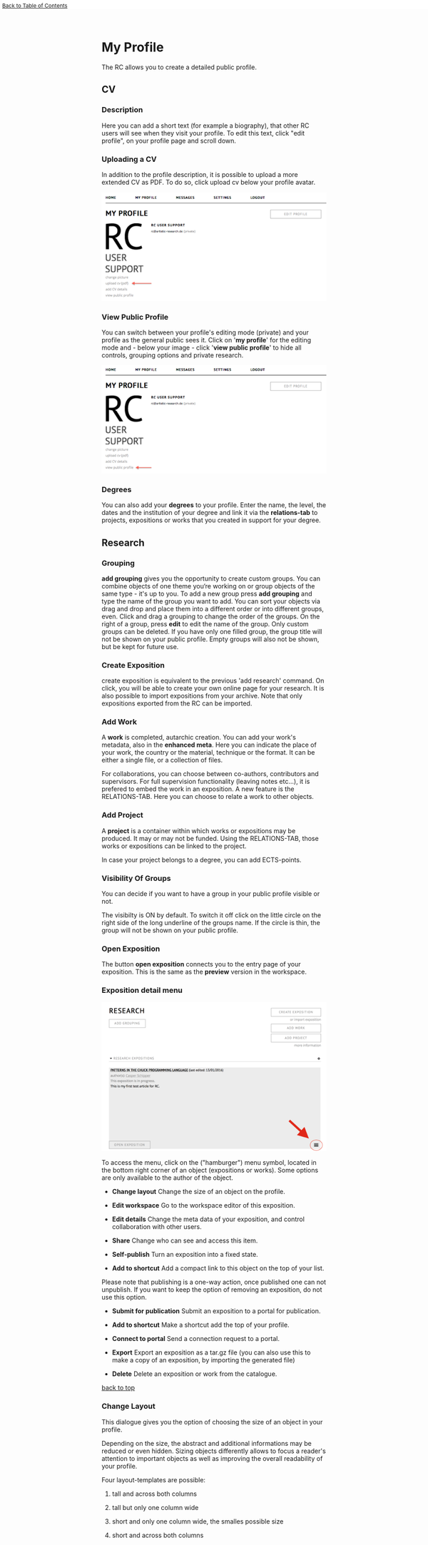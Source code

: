 <div style="font-size:12px;position:fixed;top:0px;padding-top:5px;left:5px;background-color:#fff;width:100%;"><a href="#TOC">Back to Table of Contents</a></div>

# My Profile

The RC allows you to create a detailed public profile. 

## CV

### Description 
Here you can add a short text (for example a biography), that other RC users will see when they visit your profile. To edit this text, click "edit profile", on your profile page and scroll down.

### Uploading a CV

In addition to the profile description, it is possible to upload a more extended CV as PDF.
To do so, click upload cv below your profile avatar.

![upload your cv](images/upload_cv.png "upload a cv")

### View Public Profile
You can switch between your profile's editing mode (private) and your profile as the general public sees it. Click on '__my profile__' for the editing mode and - below your image - click '__view public profile__' to hide all controls, grouping options and private research.

![view public profile](images/view_public_profile.png "view public profile")

### Degrees
You can also add your __degrees__ to your profile. Enter the name, the level, the dates and the institution of your degree and link it via the __relations-tab__ to projects, expositions or works that you created in support for your degree.

## Research

### Grouping

__add grouping__ gives you the opportunity to create custom groups. You can combine objects of one theme you‘re working on or group objects of the same type - it's up to you. To add a new group press __add grouping__ and type the name of the group you want to add. You can sort your objects via drag and drop and place them into a different order or into different groups, even. Click and drag a grouping to change the order of the groups. On the right of a group, press __edit__ to edit the name of the group. Only custom groups can be deleted. If you have only one filled group, the group title will not be shown on your public profile. Empty groups will also not be shown, but be kept for future use.

 

### Create Exposition

create exposition is equivalent to the previous 'add research' command. On click, you will be able to create your own online page for your research.
It is also possible to import expositions from your archive. Note that only expositions exported from the RC can be imported.

### Add Work

A __work__ is completed, autarchic creation. You can add your work's metadata, also in the __enhanced meta__. Here you can indicate the place of your work, the country or the material, technique or the format. It can be either a single file, or a collection of files.

For collaborations, you can choose between co-authors, contributors and supervisors. For full supervision functionality (leaving notes etc...), it is prefered to embed the work in an exposition.
A new feature is the RELATIONS-TAB. Here you can choose to relate a work to other objects.

### Add Project 

A __project__ is a container within which works or expositions may be produced. It may or may not be funded. Using the RELATIONS-TAB, those works or expositions can be linked to the project.

In case your project belongs to a degree, you can add ECTS-points.

### Visibility Of Groups

You can decide if you want to have a group in your public profile visible or not.

The visibilty is ON by default. To switch it off click on the little circle on the right side of the long underline of the groups name. If the circle is thin, the group will not be shown on your public profile.

### Open Exposition

The button __open exposition__ connects you to the entry page of your exposition. 
This is the same as the __preview__ version in the workspace.

### Exposition detail menu

![object menu location](images/hamburger_location.png "image showing location of menu button")

To access the menu, click on the ("hamburger") menu symbol, located in the bottom right corner of an object (expositions or works). Some options are only available to the author of the object.

* __Change layout__ Change the size of an object on the profile.

* __Edit workspace__ Go to the workspace editor of this exposition.

* __Edit details__ Change the meta data of your exposition, and control collaboration with other users.

* __Share__ Change who can see and access this item.

* __Self-publish__ Turn an exposition into a fixed state.

* __Add to shortcut__ Add a compact link to this object on the top of your list. 

Please note that publishing is a one-way action, once published one can not  unpublish. If you want to keep the option of removing an exposition, do not use this option.

* __Submit for publication__ Submit an exposition to a portal for publication.

* __Add to shortcut__ Make a shortcut add the top of your profile.

* __Connect to portal__ Send a connection request to a portal.

* __Export__ Export an exposition as a tar.gz file (you can also use this to make a copy of an exposition, by importing the generated file)

* __Delete__ Delete an exposition or work from the catalogue.

[back to top](#profile)

### Change Layout

This dialogue gives you the option of choosing the size of an object in your profile.

Depending on the size, the abstract and additional informations may be reduced or even hidden. Sizing objects differently allows to focus a reader's attention to important objects as well as improving the overall readability of your profile.

Four layout-templates are possible: 

1. tall and across both columns

2. tall but only one column wide

3. short and only one column wide, the smalles possible size

4. short and across both columns

 

 

 
